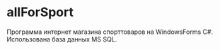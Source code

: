 # allForSport
Программа интернет магазина спорттоваров на WindowsForms C#. Использована база данных MS SQL.
